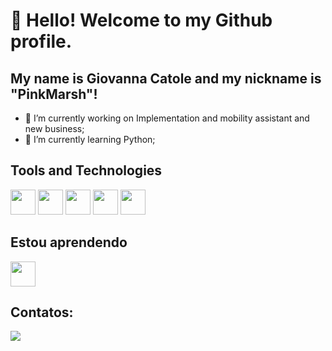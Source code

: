 # 👋 Hello! Welcome to my Github profile.
## My name is Giovanna Catole and my nickname is "PinkMarsh"!
- 🔭 I’m currently working on Implementation and mobility assistant and new business;
- 🌱 I’m currently learning Python;

## Tools and Technologies
<img loading="lazy" src="https://cdn.jsdelivr.net/gh/devicons/devicon/icons/git/git-original.svg" width="40" height="40"/>
<img loading="lazy" src="https://cdn.jsdelivr.net/gh/devicons/devicon@latest/icons/html5/html5-original.svg" width="40" height="40"/>
<img loading="lazy" src="https://cdn.jsdelivr.net/gh/devicons/devicon@latest/icons/sqldeveloper/sqldeveloper-original.svg" width="40" height="40"/>
<img loading="lazy" src="https://cdn.jsdelivr.net/gh/devicons/devicon@latest/icons/css3/css3-original.svg" width="40" height="40"/>
<img loading="lazy" src="https://cdn.jsdelivr.net/gh/devicons/devicon@latest/icons/java/java-original.svg" width="40" height="40"/>

## Estou aprendendo
<img loading="lazy" src="https://cdn.jsdelivr.net/gh/devicons/devicon@latest/icons/python/python-original.svg" width="40" height="40"/> 

## Contatos:
<div>
<a href="https://www.linkedin.com/in/giovanna-catole-193352202/" target="_blank"><img loading="lazy" src="https://img.shields.io/badge/-LinkedIn-%230077B5?style=for-the-badge&logo=linkedin&logoColor=white" target="_blank"></a>   
</div>

